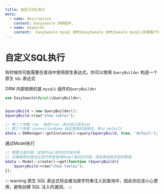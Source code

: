 ```yaml
---
title: 自定义SQL执行
meta:
  - name: description
    content: Easyswoole ORM组件,
  - name: keywords
    content:  EasySwoole mysql ORM|EasySwoole ORM|Swoole mysqli协程客户端|swoole ORM|自定义SQL执行
---
```



# 自定义SQL执行

有时候你可能需要在查询中使用原生表达式。你可以使用 `QueryBuilder` 构造一个原生 `SQL` 表达式

ORM 内部依赖的是 `mysqli` 组件的`QueryBuilder`

```php
use EasySwoole\Mysqli\QueryBuilder;


$queryBuild = new QueryBuilder();
$queryBuild->raw("show tables");

// 第二个参数 raw  指定true，表示执行原生sql
// 第三个参数 connectionName 指定使用的连接名，默认 default
$data = DbManager::getInstance()->query($queryBuild, true, 'default');

```

通过Model执行
```php
// 需要注意的是，这里的sql语句仅仅是示例
// 正确推荐的做法应该仍然是查询Model类对应的表，得到表结构字段的数据
$data = Model::create()->get(function ($queryBuild){
    $queryBuild->raw("shwo tables");
});
```

::: warning
原生 SQL 表达式将会被当做字符串注入到查询中，因此你应该小心使用，避免创建 SQL 注入的漏洞。
:::